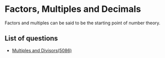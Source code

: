 Factors, Multiples and Decimals
====================
Factors and multiples can be said to be the starting point of number theory.

List of questions
---------------

- [Multiples and Divisors(5086)](https://github.com/yoru4890/coding_test/blob/main/baekjoon/factors_multiples_decimals/5086.md)
